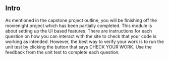 Intro
-----

As mentioned in the capstone project outline, you will be finishing off the movienight project which has been partially completed. This module is about setting up the UI based features.
There are instructions for each question on how you can interact with the site to check that your code is working as intended. However, the best way to verify your work is to run the unit test by clicking the button that says CHECK YOUR WORK. Use the feedback from the unit test to complete each question.

